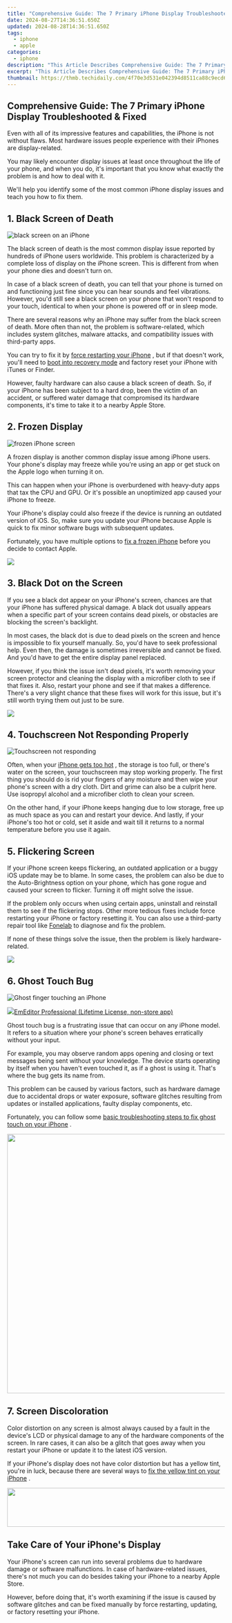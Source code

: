 ```yaml
---
title: "Comprehensive Guide: The 7 Primary iPhone Display Troubleshooted & Fixed"
date: 2024-08-27T14:36:51.650Z
updated: 2024-08-28T14:36:51.650Z
tags:
  - iphone
  - apple
categories:
  - iphone
description: "This Article Describes Comprehensive Guide: The 7 Primary iPhone Display Troubleshooted & Fixed"
excerpt: "This Article Describes Comprehensive Guide: The 7 Primary iPhone Display Troubleshooted & Fixed"
thumbnail: https://thmb.techidaily.com/4f70e3d531e042394d8511ca88c9ecd662d4633e7d60fe2b42adcca98c8caef1.png
---
```


## Comprehensive Guide: The 7 Primary iPhone Display Troubleshooted & Fixed

 Even with all of its impressive features and capabilities, the iPhone is not without flaws. Most hardware issues people experience with their iPhones are display-related.

 You may likely encounter display issues at least once throughout the life of your phone, and when you do, it's important that you know what exactly the problem is and how to deal with it.

 We'll help you identify some of the most common iPhone display issues and teach you how to fix them.

## 1\. Black Screen of Death

![black screen on an iPhone](https://static1.makeuseofimages.com/wordpress/wp-content/uploads/2023/05/black-screen-on-an-iphone.jpg)

 The black screen of death is the most common display issue reported by hundreds of iPhone users worldwide. This problem is characterized by a complete loss of display on the iPhone screen. This is different from when your phone dies and doesn't turn on.

 In case of a black screen of death, you can tell that your phone is turned on and functioning just fine since you can hear sounds and feel vibrations. However, you'd still see a black screen on your phone that won't respond to your touch, identical to when your phone is powered off or in sleep mode.

 There are several reasons why an iPhone may suffer from the black screen of death. More often than not, the problem is software-related, which includes system glitches, malware attacks, and compatibility issues with third-party apps.

 You can try to fix it by [force restarting your iPhone](http://www.makeuseof.com/iphone-soft-reset/) , but if that doesn't work, you'll need to [boot into recovery mode](https://www.makeuseof.com/tag/restart-iphone-recovery-mode/) and factory reset your iPhone with iTunes or Finder.

 However, faulty hardware can also cause a black screen of death. So, if your iPhone has been subject to a hard drop, been the victim of an accident, or suffered water damage that compromised its hardware components, it's time to take it to a nearby Apple Store.

## 2\. Frozen Display

![frozen iPhone screen](https://static1.makeuseofimages.com/wordpress/wp-content/uploads/2023/05/frozen-iphone-screen.jpg)

 A frozen display is another common display issue among iPhone users. Your phone's display may freeze while you're using an app or get stuck on the Apple logo when turning it on.

 This can happen when your iPhone is overburdened with heavy-duty apps that tax the CPU and GPU. Or it's possible an unoptimized app caused your iPhone to freeze.

 Your iPhone's display could also freeze if the device is running an outdated version of iOS. So, make sure you update your iPhone because Apple is quick to fix minor software bugs with subsequent updates.

 Fortunately, you have multiple options to [fix a frozen iPhone](https://www.makeuseof.com/what-can-i-do-if-my-iphone-is-totally-frozen/) before you decide to contact Apple.

<!-- affiliate ads begin -->
<a href="https://secure.2checkout.com/order/checkout.php?PRODS=4620778&QTY=1&AFFILIATE=108875&CART=1"><img src="https://secure.avangate.com/images/merchant/07dd4d5a72f5740ef0f035f201951476/300__250banner.jpg" border="0"></a>
<!-- affiliate ads end -->
## 3\. Black Dot on the Screen

 If you see a black dot appear on your iPhone's screen, chances are that your iPhone has suffered physical damage. A black dot usually appears when a specific part of your screen contains dead pixels, or obstacles are blocking the screen's backlight.

 In most cases, the black dot is due to dead pixels on the screen and hence is impossible to fix yourself manually. So, you'd have to seek professional help. Even then, the damage is sometimes irreversible and cannot be fixed. And you'd have to get the entire display panel replaced.

 However, if you think the issue isn't dead pixels, it's worth removing your screen protector and cleaning the display with a microfiber cloth to see if that fixes it. Also, restart your phone and see if that makes a difference. There's a very slight chance that these fixes will work for this issue, but it's still worth trying them out just to be sure.

<!-- affiliate ads begin -->
<a href="https://shop.systoolsgroup.com/affiliate.php?ACCOUNT=SYSTOOBY&AFFILIATE=108875&PATH=https%3A%2F%2Fwww.systoolsgroup.com%3FAFFILIATE%3D108875%26RESOURCE%3DSysTools%2BSQL%2BRecovery"><img src="https://www.systoolsgroup.com/box/sql-recovery.png" border="0"></a>
<!-- affiliate ads end -->
## 4\. Touchscreen Not Responding Properly

![Touchscreen not responding](https://static1.makeuseofimages.com/wordpress/wp-content/uploads/2023/05/touchscreen-not-responding.jpg)

 Often, when your [iPhone gets too hot](http://www.makeuseof.com/tag/iphone-ipad-getting-hot-heres-fix/) , the storage is too full, or there's water on the screen, your touchscreen may stop working properly. The first thing you should do is rid your fingers of any moisture and then wipe your phone's screen with a dry cloth. Dirt and grime can also be a culprit here. Use isopropyl alcohol and a microfiber cloth to clean your screen.

 On the other hand, if your iPhone keeps hanging due to low storage, free up as much space as you can and restart your device. And lastly, if your iPhone's too hot or cold, set it aside and wait till it returns to a normal temperature before you use it again.

## 5\. Flickering Screen

 If your iPhone screen keeps flickering, an outdated application or a buggy iOS update may be to blame. In some cases, the problem can also be due to the Auto-Brightness option on your phone, which has gone rogue and caused your screen to flicker. Turning it off might solve the issue.

 If the problem only occurs when using certain apps, uninstall and reinstall them to see if the flickering stops. Other more tedious fixes include force restarting your iPhone or factory resetting it. You can also use a third-party repair tool like [Fonelab](https://www.fonelab.com/) to diagnose and fix the problem.

 If none of these things solve the issue, then the problem is likely hardware-related.

<!-- affiliate ads begin -->
<a href="https://store.nero.com/order/checkout.php?PRODS=42296855&QTY=1&AFFILIATE=108875&CART=1"><img src="http://cdnwww.nero.com/nero-com-wAssets/img/banners/2023/recode/Nero_Recode_Screen_2.png" border="0"></a>
<!-- affiliate ads end -->
## 6\. Ghost Touch Bug

![Ghost finger touching an iPhone](https://static1.makeuseofimages.com/wordpress/wp-content/uploads/2019/03/ghost-touch-iphone.jpg)

<!-- affiliate ads begin -->
<a href="https://shop.emeditor.com/order/checkout.php?PRODS=4631722&QTY=1&AFFILIATE=108875&CART=1"><img src="https://www.emeditor.com/wp-content/uploads/2023/05/frontpage2-2048x588.webp" border="0">EmEditor Professional (Lifetime License, non-store app)</a>
<!-- affiliate ads end -->
 Ghost touch bug is a frustrating issue that can occur on any iPhone model. It refers to a situation where your phone's screen behaves erratically without your input.

 For example, you may observe random apps opening and closing or text messages being sent without your knowledge. The device starts operating by itself when you haven't even touched it, as if a ghost is using it. That's where the bug gets its name from.

 This problem can be caused by various factors, such as hardware damage due to accidental drops or water exposure, software glitches resulting from updates or installed applications, faulty display components, etc.

 Fortunately, you can follow some [basic troubleshooting steps to fix ghost touch on your iPhone](https://www.makeuseof.com/tag/fix-ghost-touch-on-iphone/) .

<!-- affiliate ads begin -->
<a href="https://appsumo.8odi.net/c/5597632/2082535/7443" target="_top" id="2082535"><img src="//a.impactradius-go.com/display-ad/7443-2082535" border="0" alt="" width="1200" height="600"/></a><img height="0" width="0" src="https://appsumo.8odi.net/i/5597632/2082535/7443" style="position:absolute;visibility:hidden;" border="0" />
<!-- affiliate ads end -->
## 7\. Screen Discoloration

 Color distortion on any screen is almost always caused by a fault in the device's LCD or physical damage to any of the hardware components of the screen. In rare cases, it can also be a glitch that goes away when you restart your iPhone or update it to the latest iOS version.

 If your iPhone's display does not have color distortion but has a yellow tint, you're in luck, because there are several ways to [fix the yellow tint on your iPhone](https://www.makeuseof.com/iphone-screen-yellow-tint-fixes/) .

<!-- affiliate ads begin -->
<a href="https://aligracehair.sjv.io/c/5597632/2087267/19272" target="_top" id="2087267"><img src="//a.impactradius-go.com/display-ad/19272-2087267" border="0" alt="" width="728" height="90"/></a><img height="0" width="0" src="https://imp.pxf.io/i/5597632/2087267/19272" style="position:absolute;visibility:hidden;" border="0" />
<!-- affiliate ads end -->
## Take Care of Your iPhone's Display

 Your iPhone's screen can run into several problems due to hardware damage or software malfunctions. In case of hardware-related issues, there's not much you can do besides taking your iPhone to a nearby Apple Store.

 However, before doing that, it's worth examining if the issue is caused by software glitches and can be fixed manually by force restarting, updating, or factory resetting your iPhone.

<ins class="adsbygoogle"
     style="display:block"
     data-ad-format="autorelaxed"
     data-ad-client="ca-pub-7571918770474297"
     data-ad-slot="1223367746"></ins>



<ins class="adsbygoogle"
     style="display:block"
     data-ad-client="ca-pub-7571918770474297"
     data-ad-slot="8358498916"
     data-ad-format="auto"
     data-full-width-responsive="true"></ins>


